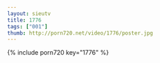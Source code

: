 ```yaml
--- 
layout: sieutv
title: 1776
tags: ["001"]
thumb: http://porn720.net/video/1776/poster.jpg
---
```

{% include porn720 key="1776" %} 
